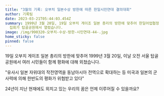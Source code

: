 ```yaml
---
title: "3월의 기록: 오부치 일본수상 방한에 따른 한일시민연대 결의대회"
author: 기록팀
date: 2023-03-21T05:44:03.454Z
summary: 1999년 3월 20일, 19일 오부치 게이조 일본 총리의 방한에 맞추어 한일어업협정 폐기, 일본 군국주의 부활반대 등 요구하는
  집회가 탑골공원에서 열렸습니다.
image: /img/990320-오부치-수상-방한-시민연대-44-.jpg
home_sticky: false
pinned: false
---
```

19일 오부치 게이조 일본 총리의 방한에 맞추어 1999년 3월 20일, 이날 오전 서울 탑골공원에서 여러 시민들이 함께 평화에 대해 외쳤습니다. 

"유사시 일본 자위대의 작전영역을 동남아시아 전역으로 확대하는 등 미국과 일본의 군사력에 의해 한반도의 평화가 위협받고 있다"

24년이 지난 현재에도 외치고 있는 우리의 꿈은 언제 이루어질 수 있을까요?

![]()
